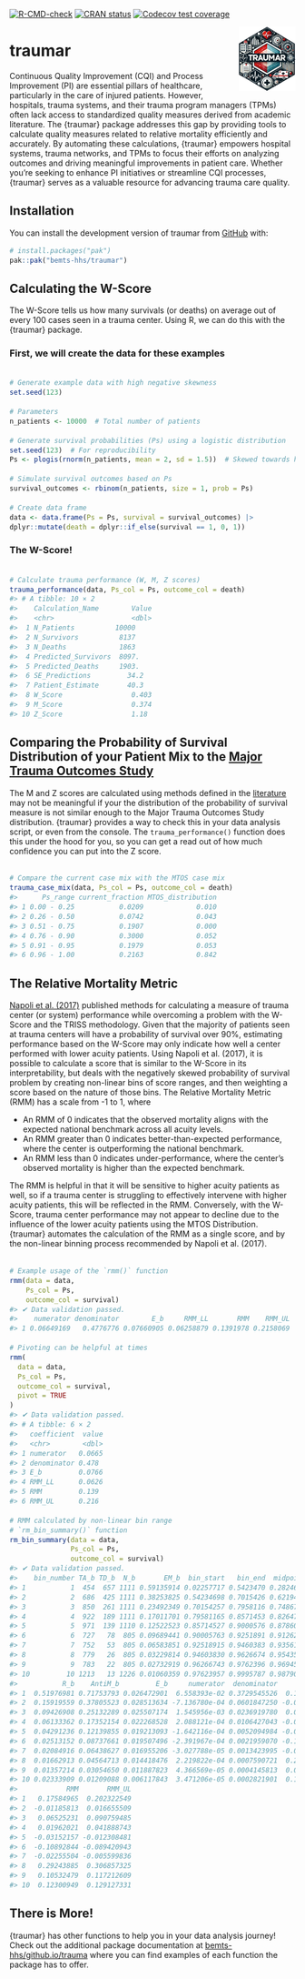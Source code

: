 
<!-- README.md is generated from README.Rmd. Please edit that file -->
<!-- badges: start -->

[![R-CMD-check](https://github.com/bemts-hhs/traumar/actions/workflows/R-CMD-check.yaml/badge.svg)](https://github.com/bemts-hhs/traumar/actions/workflows/R-CMD-check.yaml)
[![CRAN
status](https://www.r-pkg.org/badges/version/traumar)](https://CRAN.R-project.org/package=traumar)
[![Codecov test
coverage](https://codecov.io/gh/bemts-hhs/traumar/graph/badge.svg)](https://app.codecov.io/gh/bemts-hhs/traumar)
<!-- badges: end -->

<img src="man/figures/traumar_sticker.png" align="right" width="100" />

# traumar

Continuous Quality Improvement (CQI) and Process Improvement (PI) are
essential pillars of healthcare, particularly in the care of injured
patients. However, hospitals, trauma systems, and their trauma program
managers (TPMs) often lack access to standardized quality measures
derived from academic literature. The {traumar} package addresses this
gap by providing tools to calculate quality measures related to relative
mortality efficiently and accurately. By automating these calculations,
{traumar} empowers hospital systems, trauma networks, and TPMs to focus
their efforts on analyzing outcomes and driving meaningful improvements
in patient care. Whether you’re seeking to enhance PI initiatives or
streamline CQI processes, {traumar} serves as a valuable resource for
advancing trauma care quality.

## Installation

You can install the development version of traumar from
[GitHub](https://github.com/bemts-hhs/traumar) with:

``` r
# install.packages("pak")
pak::pak("bemts-hhs/traumar")
```

## Calculating the W-Score

The W-Score tells us how many survivals (or deaths) on average out of
every 100 cases seen in a trauma center. Using R, we can do this with
the {traumar} package.

### First, we will create the data for these examples

``` r

# Generate example data with high negative skewness
set.seed(123)

# Parameters
n_patients <- 10000  # Total number of patients

# Generate survival probabilities (Ps) using a logistic distribution
set.seed(123)  # For reproducibility
Ps <- plogis(rnorm(n_patients, mean = 2, sd = 1.5))  # Skewed towards higher values

# Simulate survival outcomes based on Ps
survival_outcomes <- rbinom(n_patients, size = 1, prob = Ps)

# Create data frame
data <- data.frame(Ps = Ps, survival = survival_outcomes) |>
dplyr::mutate(death = dplyr::if_else(survival == 1, 0, 1))
```

### The W-Score!

``` r

# Calculate trauma performance (W, M, Z scores)
trauma_performance(data, Ps_col = Ps, outcome_col = death)
#> # A tibble: 10 × 2
#>    Calculation_Name        Value
#>    <chr>                   <dbl>
#>  1 N_Patients          10000    
#>  2 N_Survivors          8137    
#>  3 N_Deaths             1863    
#>  4 Predicted_Survivors  8097.   
#>  5 Predicted_Deaths     1903.   
#>  6 SE_Predictions         34.2  
#>  7 Patient_Estimate       40.3  
#>  8 W_Score                 0.403
#>  9 M_Score                 0.374
#> 10 Z_Score                 1.18
```

## Comparing the Probability of Survival Distribution of your Patient Mix to the [Major Trauma Outcomes Study](https://journals.lww.com/jtrauma/Abstract/1990/11000/The_Major_Trauma_Outcome_Study__Establishing.8.aspx)

The M and Z scores are calculated using methods defined in the
[literature](https://journals.lww.com/jtrauma/abstract/1978/10000/a_method_for_comparing_survival_of_burn_patients.3.aspx)
may not be meaningful if your the distribution of the probability of
survival measure is not similar enough to the Major Trauma Outcomes
Study distribution. {traumar} provides a way to check this in your data
analysis script, or even from the console. The `trauma_performance()`
function does this under the hood for you, so you can get a read out of
how much confidence you can put into the Z score.

``` r

# Compare the current case mix with the MTOS case mix
trauma_case_mix(data, Ps_col = Ps, outcome_col = death)
#>      Ps_range current_fraction MTOS_distribution
#> 1 0.00 - 0.25           0.0209             0.010
#> 2 0.26 - 0.50           0.0742             0.043
#> 3 0.51 - 0.75           0.1907             0.000
#> 4 0.76 - 0.90           0.3000             0.052
#> 5 0.91 - 0.95           0.1979             0.053
#> 6 0.96 - 1.00           0.2163             0.842
```

## The Relative Mortality Metric

[Napoli et
al. (2017)](https://www.tandfonline.com/doi/abs/10.1080/24725579.2017.1325948)
published methods for calculating a measure of trauma center (or system)
performance while overcoming a problem with the W-Score and the TRISS
methodology. Given that the majority of patients seen at trauma centers
will have a probability of survival over 90%, estimating performance
based on the W-Score may only indicate how well a center performed with
lower acuity patients. Using Napoli et al. (2017), it is possible to
calculate a score that is similar to the W-Score in its
interpretability, but deals with the negatively skewed probability of
survival problem by creating non-linear bins of score ranges, and then
weighting a score based on the nature of those bins. The Relative
Mortality Metric (RMM) has a scale from -1 to 1, where

- An RMM of 0 indicates that the observed mortality aligns with the
  expected national benchmark across all acuity levels.
- An RMM greater than 0 indicates better-than-expected performance,
  where the center is outperforming the national benchmark.
- An RMM less than 0 indicates under-performance, where the center’s
  observed mortality is higher than the expected benchmark.

The RMM is helpful in that it will be sensitive to higher acuity
patients as well, so if a trauma center is struggling to effectively
intervene with higher acuity patients, this will be reflected in the
RMM. Conversely, with the W-Score, trauma center performance may not
appear to decline due to the influence of the lower acuity patients
using the MTOS Distribution. {traumar} automates the calculation of the
RMM as a single score, and by the non-linear binning process recommended
by Napoli et al. (2017).

``` r

# Example usage of the `rmm()` function
rmm(data = data,
    Ps_col = Ps,
    outcome_col = survival)
#> ✔ Data validation passed.
#>    numerator denominator        E_b     RMM_LL       RMM    RMM_UL
#> 1 0.06649169   0.4776776 0.07660905 0.06258879 0.1391978 0.2158069

# Pivoting can be helpful at times
rmm(
  data = data,
  Ps_col = Ps,
  outcome_col = survival,
  pivot = TRUE
)
#> ✔ Data validation passed.
#> # A tibble: 6 × 2
#>   coefficient  value
#>   <chr>        <dbl>
#> 1 numerator   0.0665
#> 2 denominator 0.478 
#> 3 E_b         0.0766
#> 4 RMM_LL      0.0626
#> 5 RMM         0.139 
#> 6 RMM_UL      0.216

# RMM calculated by non-linear bin range
# `rm_bin_summary()` function
rm_bin_summary(data = data,
               Ps_col = Ps,
               outcome_col = survival)
#> ✔ Data validation passed.
#>    bin_number TA_b TD_b  N_b       EM_b  bin_start   bin_end  midpoint
#> 1           1  454  657 1111 0.59135914 0.02257717 0.5423470 0.2824621
#> 2           2  686  425 1111 0.38253825 0.54234698 0.7015426 0.6219448
#> 3           3  850  261 1111 0.23492349 0.70154257 0.7958116 0.7486771
#> 4           4  922  189 1111 0.17011701 0.79581165 0.8571453 0.8264785
#> 5           5  971  139 1110 0.12522523 0.85714527 0.9000576 0.8786014
#> 6           6  727   78  805 0.09689441 0.90005763 0.9251891 0.9126234
#> 7           7  752   53  805 0.06583851 0.92518915 0.9460383 0.9356137
#> 8           8  779   26  805 0.03229814 0.94603830 0.9626674 0.9543529
#> 9           9  783   22  805 0.02732919 0.96266743 0.9762396 0.9694535
#> 10         10 1213   13 1226 0.01060359 0.97623957 0.9995787 0.9879091
#>           R_b    AntiM_b         E_b     numerator  denominator       RMM_LL
#> 1  0.51976981 0.71753793 0.026472901  6.558393e-02 0.3729545526  0.149376746
#> 2  0.15919559 0.37805523 0.028513634 -7.136780e-04 0.0601847250 -0.040371760
#> 3  0.09426908 0.25132289 0.025507174  1.545956e-03 0.0236919780  0.039745137
#> 4  0.06133362 0.17352154 0.022268528  2.088121e-04 0.0106427043 -0.002648313
#> 5  0.04291236 0.12139855 0.019213093 -1.642116e-04 0.0052094984 -0.050734668
#> 6  0.02513152 0.08737661 0.019507496 -2.391967e-04 0.0021959070 -0.128435935
#> 7  0.02084916 0.06438627 0.016955206 -3.027788e-05 0.0013423995 -0.039510248
#> 8  0.01662913 0.04564713 0.014418476  2.219822e-04 0.0007590721  0.278020373
#> 9  0.01357214 0.03054650 0.011887823  4.366569e-05 0.0004145813  0.093436964
#> 10 0.02333909 0.01209088 0.006117843  3.471206e-05 0.0002821901  0.116891645
#>            RMM       RMM_UL
#> 1   0.17584965  0.202322549
#> 2  -0.01185813  0.016655509
#> 3   0.06525231  0.090759485
#> 4   0.01962021  0.041888743
#> 5  -0.03152157 -0.012308481
#> 6  -0.10892844 -0.089420943
#> 7  -0.02255504 -0.005599836
#> 8   0.29243885  0.306857325
#> 9   0.10532479  0.117212609
#> 10  0.12300949  0.129127331
```

## There is More!

{traumar} has other functions to help you in your data analysis journey!
Check out the additional package documentation at
[bemts-hhs/github.io/trauma](https://bemts-hhs/github.io/trauma) where
you can find examples of each function the package has to offer.
